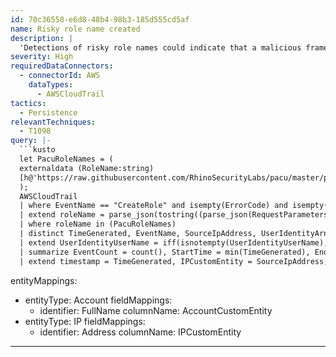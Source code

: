 ```yaml
---
id: 70c36558-e6d8-48b4-98b3-185d555cd5af
name: Risky role name created
description: |
  'Detections of risky role names could indicate that a malicious framework was executed in your environment.'
severity: High
requiredDataConnectors:
  - connectorId: AWS
    dataTypes:
      - AWSCloudTrail
tactics:
  - Persistence
relevantTechniques:
  - T1098
query: |-
  ```kusto
  let PacuRoleNames = (
  externaldata (RoleName:string)
  [h@'https://raw.githubusercontent.com/RhinoSecurityLabs/pacu/master/pacu/modules/iam__enum_roles/default-word-list.txt']
  );
  AWSCloudTrail
  | where EventName == "CreateRole" and isempty(ErrorCode) and isempty(ErrorMessage)
  | extend roleName = parse_json(tostring((parse_json(RequestParameters)))).roleName
  | where roleName in (PacuRoleNames)
  | distinct TimeGenerated, EventName, SourceIpAddress, UserIdentityArn, UserIdentityUserName, tostring(roleName), UserIdentityAccountId, AWSRegion
  | extend UserIdentityUserName = iff(isnotempty(UserIdentityUserName), UserIdentityUserName, tostring(split(UserIdentityArn,'/')[-1]))
  | summarize EventCount = count(), StartTime = min(TimeGenerated), EndTime = max(TimeGenerated), EventNameList=make_set(EventName), IPList=make_set(SourceIpAddress) by UserIdentityAccountId, AWSRegion, UserIdentityUserName, TimeGenerated, SourceIpAddress
  | extend timestamp = TimeGenerated, IPCustomEntity = SourceIpAddress, AccountCustomEntity = UserIdentityUserName
  ```
entityMappings:
  - entityType: Account
    fieldMappings:
      - identifier: FullName
        columnName: AccountCustomEntity
  - entityType: IP
    fieldMappings:
      - identifier: Address
        columnName: IPCustomEntity
---
```


